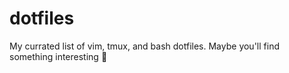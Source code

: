 # dotfiles

My currated list of vim, tmux, and bash dotfiles.
Maybe you'll find something interesting 💪
